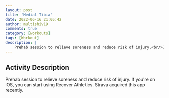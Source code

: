 ```yaml
---
layout: post
title: 'Medial Tibia'
date: 2022-06-16 21:05:42
author: multishiv19
comments: true
category: [workouts]
tags: [Workout]
description: |
    Prehab session to relieve soreness and reduce risk of injury.<br/>If you're on iOS, you can start using Recover Athletics. Strava acquired this app recently.
---
```



## Activity Description
Prehab session to relieve soreness and reduce risk of injury.
If you're on iOS, you can start using Recover Athletics. Strava acquired this app recently.


<div width='100%' class='strava-embed-placeholder' data-embed-type='activity' data-embed-id='7317261817'></div>
<script src='https://strava-embeds.com/embed.js'></script>

